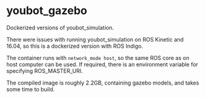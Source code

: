# youbot_gazebo
Dockerized versions of youbot_simulation.

There were issues with running youbot_simulation on ROS Kinetic and 16.04, so this is a dockerized version with ROS Indigo.

The container runs with `network_mode host`, so the same ROS core as on host computer can be used. If required, there is an environment variable for specifying ROS_MASTER_URI.

The compiled image is roughly 2.2GB, containing gazebo models, and takes some time to build.
